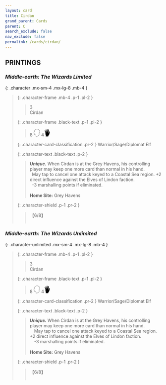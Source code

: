 ```yaml
---
layout: card
title: Cirdan
grand_parent: Cards
parent: C
search_exclude: false
nav_exclude: false
permalink: /cards/cirdan/
---
```


## PRINTINGS


### _Middle-earth: The Wizards Limited_

{: .character .mx-sm-4 .mx-lg-8 .mb-4 }
> {: .character-frame .mb-4 .p-1 .pl-2 }
> > <div class="card-mp">3</div>
> > <div class="character-card-name">Cirdan</div>
>
> {: .character-frame .black-text .p-1 .pl-2 }
> > 8 ![](/assets/images/mind.svg) 4![](/assets/images/di.svg)
>
> {: .character-card-classification .pr-2 }
> Warrior/Sage/Diplomat Elf
>
> {: .character-text .black-text .p-2 }
> > _**Unique.**_ When Cirdan is at the Grey Havens, his controlling player may keep one more card than normal in his hand. <br>&ensp;May tap to cancel one attack keyed to a Coastal Sea region. +2 direct influence against the Elves of Lindon faction. <br>&ensp;-3 marshalling points if eliminated.   <br><br>**Home Site:** Grey Havens 
>
> {: .character-shield .p-1 .pr-2 }
> > <div class="card-shield">【6/8】</div>
> > <div class="card-corruption">&nbsp;</div>

### _Middle-earth: The Wizards Unlimited_

{: .character-unlimited .mx-sm-4 .mx-lg-8 .mb-4 }
> {: .character-frame .mb-4 .p-1 .pl-2 }
> > <div class="card-mp">3</div>
> > <div class="character-card-name">Cirdan</div>
>
> {: .character-frame .black-text .p-1 .pl-2 }
> > 8 ![](/assets/images/mind.svg) 4![](/assets/images/di.svg)
>
> {: .character-card-classification .pr-2 }
> Warrior/Sage/Diplomat Elf
>
> {: .character-text .black-text .p-2 }
> > _**Unique.**_ When Cirdan is at the Grey Havens, his controlling player may keep one more card than normal in his hand. <br>&emsp;May tap to cancel one attack keyed to a Coastal Sea region. +2 direct influence against the Elves of Lindon faction. <br>&emsp;-3 marshalling points if eliminated.   <br><br>**Home Site:** Grey Havens 
>
> {: .character-shield .p-1 .pr-2 }
> > <div class="card-shield">【6/8】</div>
> > <div class="card-corruption">&nbsp;</div>
